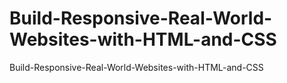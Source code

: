 # Build-Responsive-Real-World-Websites-with-HTML-and-CSS
Build-Responsive-Real-World-Websites-with-HTML-and-CSS
